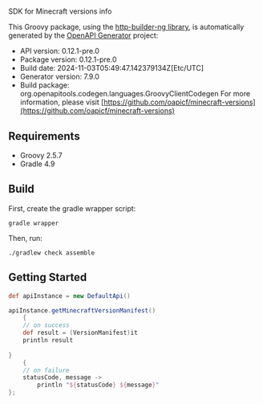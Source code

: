 # 

SDK for Minecraft versions info

This Groovy package, using the [http-builder-ng library](https://http-builder-ng.github.io/http-builder-ng/), is automatically generated by the [OpenAPI Generator](https://openapi-generator.tech) project:

- API version: 0.12.1-pre.0
- Package version: 0.12.1-pre.0
- Build date: 2024-11-03T05:49:47.142379134Z[Etc/UTC]
- Generator version: 7.9.0
- Build package: org.openapitools.codegen.languages.GroovyClientCodegen
For more information, please visit [https://github.com/oapicf/minecraft-versions](https://github.com/oapicf/minecraft-versions)

## Requirements

* Groovy 2.5.7
* Gradle 4.9

## Build

First, create the gradle wrapper script:

```
gradle wrapper
```

Then, run:

```
./gradlew check assemble
```

## Getting Started


```groovy
def apiInstance = new DefaultApi()

apiInstance.getMinecraftVersionManifest()
    {
    // on success
    def result = (VersionManifest)it
    println result
    
}
    {
    // on failure
    statusCode, message ->
        println "${statusCode} ${message}"
};
```

